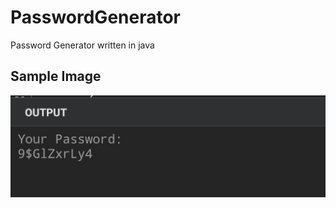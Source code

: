 # PasswordGenerator
Password Generator written in java

## Sample Image
![sample](/IMG_20200828_165712.jpg)
